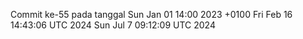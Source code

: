 Commit ke-55 pada tanggal Sun Jan 01 14:00 2023 +0100
Fri Feb 16 14:43:06 UTC 2024
Sun Jul  7 09:12:09 UTC 2024
